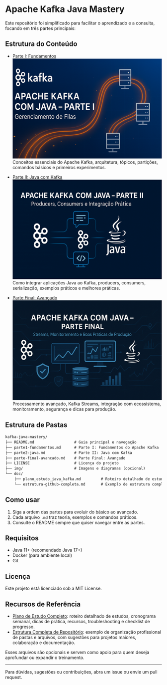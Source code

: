 # Apache Kafka Java Mastery

Este repositório foi simplificado para facilitar o aprendizado e a consulta, focando em três partes principais:

## Estrutura do Conteúdo

- [Parte I: Fundamentos](parte1-fundamentos.md)  
  ![Parte I](img/kafka-java-parte1.png)  
  Conceitos essenciais do Apache Kafka, arquitetura, tópicos, partições, comandos básicos e primeiros experimentos.

- [Parte II: Java com Kafka](parte2-java.md)  
  ![Parte II](img/kafka-java-parte2.png)  
  Como integrar aplicações Java ao Kafka, producers, consumers, serialização, exemplos práticos e melhores práticas.

- [Parte Final: Avançado](parte-final-avancado.md)  
  ![Parte Final](img/kafka-java-parte-final.png)  
  Processamento avançado, Kafka Streams, integração com ecossistema, monitoramento, segurança e dicas para produção.

## Estrutura de Pastas

```markdown
kafka-java-mastery/
├── README.md                  # Guia principal e navegação
├── parte1-fundamentos.md      # Parte I: Fundamentos do Apache Kafka
├── parte2-java.md             # Parte II: Java com Kafka
├── parte-final-avancado.md    # Parte Final: Avançado
├── LICENSE                    # Licença do projeto
├── img/                       # Imagens e diagramas (opcional)
└── doc/
    ├── plano_estudo_java_kafka.md         # Roteiro detalhado de estudos (opcional)
    └── estrutura-github-completa.md       # Exemplo de estrutura completa de repositório (opcional)
```

## Como usar

1. Siga a ordem das partes para evoluir do básico ao avançado.
2. Cada arquivo `.md` traz teoria, exemplos e comandos práticos.
3. Consulte o README sempre que quiser navegar entre as partes.

## Requisitos

- Java 11+ (recomendado Java 17+)
- Docker (para ambiente local)
- Git

## Licença

Este projeto está licenciado sob a MIT License.

## Recursos de Referência

- [Plano de Estudo Completo](doc/plano_estudo_java_kafka.md): roteiro detalhado de estudos, cronograma semanal, dicas de prática, recursos, troubleshooting e checklist de progresso.
- [Estrutura Completa de Repositório](doc/estrutura-github-completa.md): exemplo de organização profissional de pastas e arquivos, com sugestões para projetos maiores, colaboração e documentação.

Esses arquivos são opcionais e servem como apoio para quem deseja aprofundar ou expandir o treinamento.

---

Para dúvidas, sugestões ou contribuições, abra um issue ou envie um pull request.
